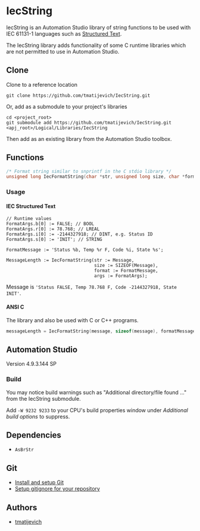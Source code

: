 # IecString

IecString is an Automation Studio library of string functions to be used with IEC 61131-1 languages such as [Structured Text](https://en.wikipedia.org/wiki/Structured_text).

The IecString library adds functionality of some C runtime libraries which are not permitted to use in Automation Studio.

## Clone

Clone to a reference location

```
git clone https://github.com/tmatijevich/IecString.git
```

Or, add as a submodule to your project's libraries

```
cd <project_root>
git submodule add https://github.com/tmatijevich/IecString.git <apj_root>/Logical/Libraries/IecString
```

Then add as an existing library from the Automation Studio toolbox.

## Functions

```C
/* Format string similar to snprintf in the C stdio library */
unsigned long IecFormatString(char *str, unsigned long size, char *format, struct FormatStringArgumentsType *args);
```

### Usage

#### IEC Structured Text 

```
// Runtime values
FormatArgs.b[0] := FALSE; // BOOL
FormatArgs.r[0] := 78.768; // LREAL
FormatArgs.i[0] := -2144327918; // DINT, e.g. Status ID
FormatArgs.s[0] := 'INIT'; // STRING
	
FormatMessage := 'Status %b, Temp %r F, Code %i, State %s';
	
MessageLength := IecFormatString(str := Message,
                                 size := SIZEOF(Message),
                                 format := FormatMessage,
                                 args := FormatArgs);
```

Message is `'Status FALSE, Temp 78.768 F, Code -2144327918, State INIT'`.

#### ANSI C 

The library and also be used with C or C++ programs.

```C
messageLength = IecFormatString(message, sizeof(message), formatMessage, &formatArgs);
```

## Automation Studio

Version 4.9.3.144 SP

### Build

You may notice build warnings such as "Additional directory/file found ..." from the IecString submodule.


Add `-W 9232 9233` to your CPU's build properties window under *Additional build options* to suppress.

## Dependencies

- `AsBrStr`

## Git

- [Install and setup Git](https://tmatijevich.github.io/gfw-tutorial/)
- [Setup gitignore for your repository](https://gist.github.com/tmatijevich/453436f1e6abc62a3d052d9b03f9db58)

## Authors

- [tmatijevich](https://github.com/tmatijevich)
